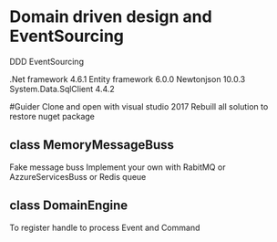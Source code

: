 # Domain driven design and EventSourcing
DDD EventSourcing

 .Net framework 4.6.1
 Entity framework 6.0.0
 Newtonjson 10.0.3
 System.Data.SqlClient 4.4.2
 
 #Guider
 Clone and open with visual studio 2017
 Rebuill all solution to restore nuget package
 
 ## class MemoryMessageBuss
 Fake message buss
 Implement your own with RabitMQ or AzzureServicesBuss or Redis queue
 
 ## class DomainEngine
 To register handle to process Event and Command
